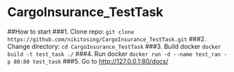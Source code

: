 # CargoInsurance_TestTask
##How to start
###1. Clone repo:
	```git clone https://github.com/nikitosing/CargoInsurance_TestTask.git```
###2. Change directory:
	```cd CargoInsurance_TestTask```
###3. Build docker 
	```docker build -t test_task ./```
###4. Run docker
	```docker run -d --name test_ran -p 80:80 test_task```
###5. Go to http://127.0.0.1:80/docs/